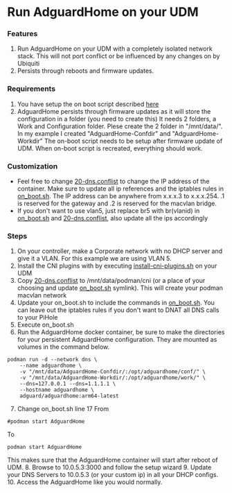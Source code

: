 # Run AdguardHome on your UDM

### Features
1. Run AdguardHome on your UDM with a completely isolated network stack.  This will not port conflict or be influenced by any changes on by Ubiquiti
2. Persists through reboots and firmware updates.

### Requirements
1. You have setup the on boot script described [here](https://github.com/boostchicken/udmpro-utilities/tree/master/on-boot-script)
2. AdguardHome persists through firmware updates as it will store the configuration in a folder (you need to create this)
It needs 2 folders, a Work and Configuration folder. Plese create the 2 folder in "/mnt/data/". In my example I created "AdguardHome-Confdir" and "AdguardHome-Workdir"
The on-boot script needs to be setup after firmware update of UDM. When on-boot script is recreated, everything should work.

### Customization
* Feel free to change [20-dns.conflist](https://github.com/boostchicken/udm-utilities/blob/master/AdguardHome/udm-files/20-dns.conflist) to change the IP address of the container. Make sure to update all ip references and the iptables rules in [on_boot.sh](https://github.com/boostchicken/udm-utilities/blob/master/AdguardHome/udm-files/on_boot.sh).  The IP address can be anywhere from x.x.x.3 to x.x.x.254. .1 is reserved for the gateway and .2 is reserved for the macvlan bridge.
* If you don't want to use vlan5, just replace br5 with br(vlanid) in [on_boot.sh](https://github.com/boostchicken/udm-utilities/blob/master/AdguardHome/udm-files/on_boot.sh) and [20-dns.conflist](https://github.com/boostchicken/udm-utilities/blob/master/AdguardHome/udm-files/20-dns.conflist), also update all the ips accordingly

### Steps
1. On your controller, make a Corporate network with no DHCP server and give it a VLAN. For this example we are using VLAN 5.
2. Install the CNI plugins with by executing [install-cni-plugins.sh](https://github.com/boostchicken/udm-utilities/blob/master/AdguardHome/install-cni-plugins.sh) on your UDM
3. Copy [20-dns.conflist](https://github.com/boostchicken/udm-utilities/blob/master/AdguardHome/udm-files/20-dns.conflist) to /mnt/data/podman/cni (or a place of your choosing and update [on_boot.sh](https://github.com/boostchicken/udm-utilities/blob/master/AdguardHome/udm-files/on_boot.sh) symlink).  This will create your podman macvlan network
4. Update your on_boot.sh to include the commands in [on_boot.sh](https://github.com/boostchicken/udm-utilities/blob/master/AdguardHome/udm-files/on_boot.sh).  You can leave out the iptables rules if you don't want to DNAT all DNS calls to your PiHole
5. Execute on_boot.sh
6. Run the AdguardHome docker container, be sure to make the directories for your persistent AdguardHome configuration.  They are mounted as volumes in the command below.

```
podman run -d --network dns \
    --name adguardhome \
    -v "/mnt/data/AdguardHome-Confdir/:/opt/adguardhome/conf/" \
    -v "/mnt/data/AdguardHome-Workdir/:/opt/adguardhome/work/" \
    --dns=127.0.0.1 --dns=1.1.1.1 \
    --hostname adguardhome \
    adguard/adguardhome:arm64-latest
```

7. Change on_boot.sh line 17
From
```
#podman start AdguardHome
```
To
```
podman start AdguardHome
```
This makes sure that the AdguardHome container will start after reboot of UDM. 
8. Browse to 10.0.5.3:3000 and follow the setup wizard
9. Update your DNS Servers to 10.0.5.3 (or your custom ip) in all your DHCP configs.
10. Access the AdguardHome like you would normally.

